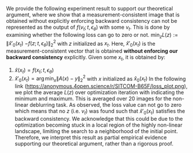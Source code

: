 We provide the following experiment result to support our theoretical argument, where we show that a measurement-consistent image that is obtained without explicitly enforcing backward consistency can not be represented as the output of $f(v_t;t,\epsilon_\theta)$ with some $v_t$. This is done by examining whether the following loss can go to zero or not.
$\min_z L(z) := \|\hat{x}'_0(x_t)$ $- f(z; t, \epsilon_\theta)\|^2_2$
with $z$ initialized as $x_t$.
Here, $\hat{x}'_0(x_t)$ is the measurement-consistent vector that is obtained **without enforcing our backward consistency** explicitly. Given some $x_t$, it is obtained by:
1. $\hat{x}(x_t) = f(x_t;t,\epsilon_\theta)$
2. $\hat{x}'_0(x_t) = \arg\min_x \|A(x)-y\|^2_2$ with $x$ initialized as $\hat{x}_0(x_t)$
In the following link (https://anonymous.4open.science/r/SITCOM-B65F/loss_plot.png), we plot the average $L(z)$ over optimization iteration with indicating the minimum and maximum. This is averaged over 20 images for the non-linear deblurring task.
As observed, the loss value can not go to zero which means that no $z$ (i.e. $v_t$) was found such that $\hat{x}'_0(x_t)$ satisfies the backward consistency. We acknowledge that this could be due to the optimization becoming stuck in a local region of the highly non-linear landscape, limiting the search to a neighborhood of the initial point. Therefore, we interpret this result as partial empirical evidence supporting our theoretical argument, rather than a rigorous proof.
